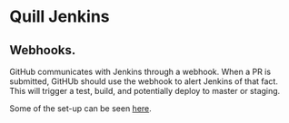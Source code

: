 
# Quill Jenkins


## Webhooks.

GitHub communicates with Jenkins through a webhook.  When a PR is submitted,
GitHUb should use the webhook to alert Jenkins of that fact.  This will trigger
a test, build, and potentially deploy to master or staging.

Some of the set-up can be seen
[here](https://learning-continuous-deployment.github.io/jenkins/github/2015/04/17/github-jenkins/).


